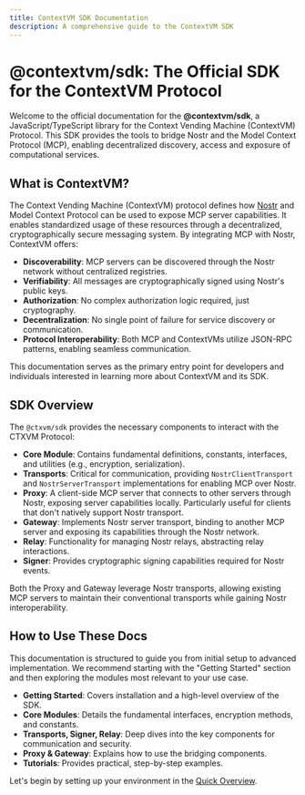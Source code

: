 ```yaml
---
title: ContextVM SDK Documentation
description: A comprehensive guide to the ContextVM SDK
---
```


# @contextvm/sdk: The Official SDK for the ContextVM Protocol

Welcome to the official documentation for the **@contextvm/sdk**, a JavaScript/TypeScript library for the Context Vending Machine (ContextVM) Protocol. This SDK provides the tools to bridge Nostr and the Model Context Protocol (MCP), enabling decentralized discovery, access and exposure of computational services.

## What is ContextVM?

The Context Vending Machine (ContextVM) protocol defines how [Nostr](https://nostr.com/) and Model Context Protocol can be used to expose MCP server capabilities. It enables standardized usage of these resources through a decentralized, cryptographically secure messaging system. By integrating MCP with Nostr, ContextVM offers:

- **Discoverability**: MCP servers can be discovered through the Nostr network without centralized registries.
- **Verifiability**: All messages are cryptographically signed using Nostr's public keys.
- **Authorization**: No complex authorization logic required, just cryptography.
- **Decentralization**: No single point of failure for service discovery or communication.
- **Protocol Interoperability**: Both MCP and ContextVMs utilize JSON-RPC patterns, enabling seamless communication.

This documentation serves as the primary entry point for developers and individuals interested in learning more about ContextVM and its SDK.

## SDK Overview

The `@ctxvm/sdk` provides the necessary components to interact with the CTXVM Protocol:

- **Core Module**: Contains fundamental definitions, constants, interfaces, and utilities (e.g., encryption, serialization).
- **Transports**: Critical for communication, providing `NostrClientTransport` and `NostrServerTransport` implementations for enabling MCP over Nostr.
- **Proxy**: A client-side MCP server that connects to other servers through Nostr, exposing server capabilities locally. Particularly useful for clients that don't natively support Nostr transport.
- **Gateway**: Implements Nostr server transport, binding to another MCP server and exposing its capabilities through the Nostr network.
- **Relay**: Functionality for managing Nostr relays, abstracting relay interactions.
- **Signer**: Provides cryptographic signing capabilities required for Nostr events.

Both the Proxy and Gateway leverage Nostr transports, allowing existing MCP servers to maintain their conventional transports while gaining Nostr interoperability.

## How to Use These Docs

This documentation is structured to guide you from initial setup to advanced implementation. We recommend starting with the "Getting Started" section and then exploring the modules most relevant to your use case.

- **Getting Started**: Covers installation and a high-level overview of the SDK.
- **Core Modules**: Details the fundamental interfaces, encryption methods, and constants.
- **Transports, Signer, Relay**: Deep dives into the key components for communication and security.
- **Proxy & Gateway**: Explains how to use the bridging components.
- **Tutorials**: Provides practical, step-by-step examples.

Let's begin by setting up your environment in the [Quick Overview](../getting-started/quick-overview/).
